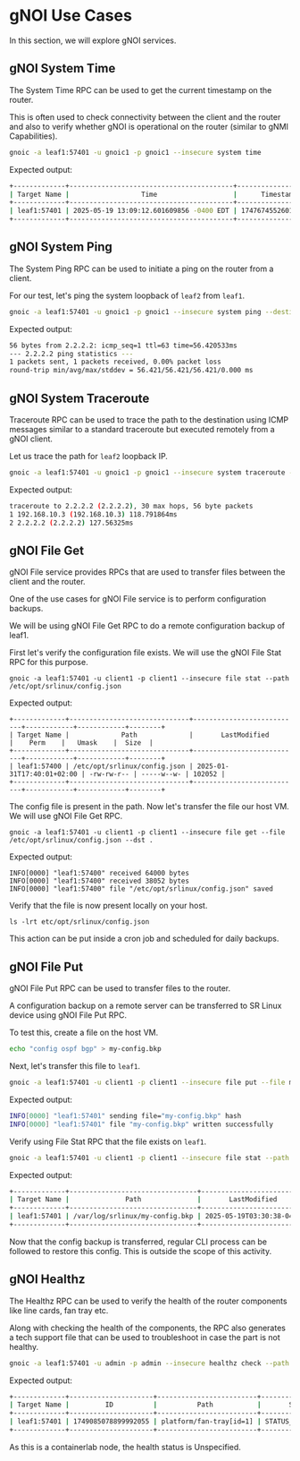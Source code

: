 # gNOI Use Cases

In this section, we will explore gNOI services.

## gNOI System Time

The System Time RPC can be used to get the current timestamp on the router.

This is often used to check connectivity between the client and the router and also to verify whether gNOI is operational on the router (similar to gNMI Capabilities).

```bash
gnoic -a leaf1:57401 -u gnoic1 -p gnoic1 --insecure system time
```

Expected output:

```bash
+-------------+-----------------------------------------+---------------------+
| Target Name |                  Time                   |      Timestamp      |
+-------------+-----------------------------------------+---------------------+
| leaf1:57401 | 2025-05-19 13:09:12.601609856 -0400 EDT | 1747674552601609856 |
+-------------+-----------------------------------------+---------------------+
```

## gNOI System Ping

The System Ping RPC can be used to initiate a ping on the router from a client.

For our test, let's ping the system loopback of `leaf2` from `leaf1`.

```bash
gnoic -a leaf1:57401 -u gnoic1 -p gnoic1 --insecure system ping --destination 2.2.2.2 --ns default --count 1 --wait 1s
```

Expected output:

```bash
56 bytes from 2.2.2.2: icmp_seq=1 ttl=63 time=56.420533ms
--- 2.2.2.2 ping statistics ---
1 packets sent, 1 packets received, 0.00% packet loss
round-trip min/avg/max/stddev = 56.421/56.421/56.421/0.000 ms
```

## gNOI System Traceroute

Traceroute RPC can be used to trace the path to the destination using ICMP messages similar to a standard traceroute but executed remotely from a gNOI client.

Let us trace the path for `leaf2` loopback IP.

```bash
gnoic -a leaf1:57401 -u gnoic1 -p gnoic1 --insecure system traceroute --destination 2.2.2.2 --ns default --wait 1s
```

Expected output:

```bash
traceroute to 2.2.2.2 (2.2.2.2), 30 max hops, 56 byte packets
1 192.168.10.3 (192.168.10.3) 118.791864ms
2 2.2.2.2 (2.2.2.2) 127.56325ms
```

## gNOI File Get

gNOI File service provides RPCs that are used to transfer files between the client and the router.

One of the use cases for gNOI File service is to perform configuration backups.

We will be using gNOI File Get RPC to do a remote configuration backup of leaf1.

First let's verify the configuration file exists. We will use the gNOI File Stat RPC for this purpose.

```
gnoic -a leaf1:57401 -u client1 -p client1 --insecure file stat --path /etc/opt/srlinux/config.json
```

Expected output:

```
+-------------+------------------------------+---------------------------+------------+------------+--------+
| Target Name |             Path             |       LastModified        |    Perm    |   Umask    |  Size  |
+-------------+------------------------------+---------------------------+------------+------------+--------+
| leaf1:57400 | /etc/opt/srlinux/config.json | 2025-01-31T17:40:01+02:00 | -rw-rw-r-- | -----w--w- | 102052 |
+-------------+------------------------------+---------------------------+------------+------------+--------+
```

The config file is present in the path. Now let's transfer the file our host VM. We will use gNOI File Get RPC.

```
gnoic -a leaf1:57401 -u client1 -p client1 --insecure file get --file /etc/opt/srlinux/config.json --dst .
```

Expected output:

```
INFO[0000] "leaf1:57400" received 64000 bytes           
INFO[0000] "leaf1:57400" received 38052 bytes           
INFO[0000] "leaf1:57400" file "/etc/opt/srlinux/config.json" saved 
```

Verify that the file is now present locally on your host.

```
ls -lrt etc/opt/srlinux/config.json
```

This action can be put inside a cron job and scheduled for daily backups.

## gNOI File Put

gNOI File Put RPC can be used to transfer files to the router.

A configuration backup on a remote server can be transferred to SR Linux device using gNOI File Put RPC.

To test this, create a file on the host VM.

```bash
echo "config ospf bgp" > my-config.bkp
```

Next, let's transfer this file to `leaf1`.

```bash
gnoic -a leaf1:57401 -u client1 -p client1 --insecure file put --file my-config.bkp --dst /var/log/srlinux/my-config.bkp
```

Expected output:

```bash
INFO[0000] "leaf1:57401" sending file="my-config.bkp" hash 
INFO[0000] "leaf1:57401" file "my-config.bkp" written successfully 
```

Verify using File Stat RPC that the file exists on `leaf1`.

```bash
gnoic -a leaf1:57401 -u client1 -p client1 --insecure file stat --path /var/log/srlinux/my-config.bkp
```

Expected output:

```bash
+-------------+--------------------------------+---------------------------+------------+------------+------+
| Target Name |              Path              |       LastModified        |    Perm    |   Umask    | Size |
+-------------+--------------------------------+---------------------------+------------+------------+------+
| leaf1:57401 | /var/log/srlinux/my-config.bkp | 2025-05-19T03:30:38-04:00 | -rwxrwxrwx | -----w--w- | 16   |
+-------------+--------------------------------+---------------------------+------------+------------+------+
```

Now that the config backup is transferred, regular CLI process can be followed to restore this config. This is outside the scope of this activity.

## gNOI Healthz

The Healthz RPC can be used to verify the health of the router components like line cards, fan tray etc.

Along with checking the health of the components, the RPC also generates a tech support file that can be used to troubleshoot in case the part is not healthy.

```bash
gnoic -a leaf1:57401 -u admin -p admin --insecure healthz check --path /platform/fan-tray[id=1]
```

Expected output:

```bash
+-------------+---------------------+-------------------------+--------------------+-----------------------------------------+---------------------+---------------+
| Target Name |         ID          |          Path           |       Status       |               Created At                |     Artifact ID     | Artifact Type |
+-------------+---------------------+-------------------------+--------------------+-----------------------------------------+---------------------+---------------+
| leaf1:57401 | 1749085078899992055 | platform/fan-tray[id=1] | STATUS_UNSPECIFIED | 2025-05-19 07:41:45.816390245 +0000 UTC | 1749085078894083190 | file          |
+-------------+---------------------+-------------------------+--------------------+-----------------------------------------+---------------------+---------------+
```

As this is a containerlab node, the health status is Unspecified.
